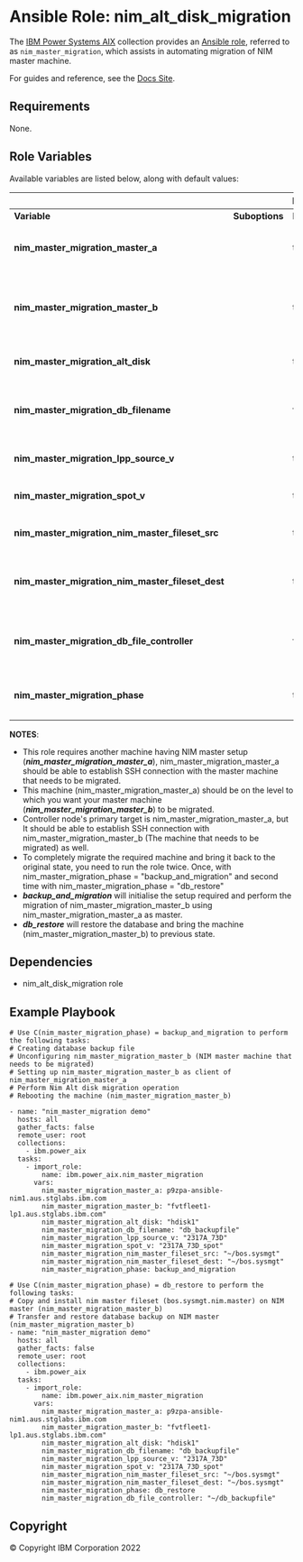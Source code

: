 # Ansible Role: nim_alt_disk_migration
The [IBM Power Systems AIX](../../README.md) collection provides an 
[Ansible role](https://docs.ansible.com/ansible/latest/user_guide/playbooks_reuse_roles.html), 
referred to as `nim_master_migration`, which assists in automating migration of NIM master machine.

For guides and reference, see the [Docs Site](https://ibm.github.io/ansible-power-aix/roles.html).

## Requirements

None.

## Role Variables


Available variables are listed below, along with default values:

<table>
    <thead>
        <tr>
            <th colspan="6"> Role Variables </th>
        </tr>
    </thead>
    <tbody>
        <tr>
            <td><b> Variable </b></td>
            <td><b> Suboptions </b></td>
            <td><b> Required </b></td>
            <td><b> Default </b></td>
            <td><b> Choices </b></td>
            <td><b> Comments </b></td>
        </tr>
        <tr>
            <td><b> nim_master_migration_master_a </b></td>
            <td>  </td>
            <td> true </td>
            <td>  </td>
            <td>  </td>
            <td> 
                NIM Master that will be used in migrating the required Master machine. Controller node would be connected to this node.
            </td>
        </tr>
        <tr>
            <td><b> nim_master_migration_master_b </b></td>
            <td>  </td>
            <td> true </td>
            <td>  </td>
            <td>  </td>
            <td>
                Specifies the NIM Master machine that is supposed to be migrated using
                another NIM Master (nim_master_migration_master_a) as its master.
            </td>
        </tr>
        <tr>
            <td><b> nim_master_migration_alt_disk </b></td>
            <td>  </td>
            <td> true </td>
            <td>  </td>
            <td>  </td>
            <td> 
                Specifies the alternate disk on which NIM Alt Disk Migration will take place.
            </td>
        </tr>
        <tr>
            <td><b> nim_master_migration_db_filename </b></td>
            <td>  </td>
            <td> false </td>
            <td>  </td>
            <td>  </td>
            <td> 
                Specifies the filename, where the database backup will be created on nim_master_migration_master_b machine.
            </td>
        </tr>
        <tr>
            <td><b> nim_master_migration_lpp_source_v </b></td>
            <td>  </td>
            <td> true </td>
            <td>  </td>
            <td>  </td>
            <td> 
                Specifies a NIM object name associated to a LPP resource for the desired level of migration.
            </td>
        </tr>
        <tr>
            <td><b> nim_master_migration_spot_v </b></td>
            <td>  </td>
            <td> true </td>
            <td>  </td>
            <td>  </td>
            <td> 
                Specifies a NIM object name associated to a spot resource for the desired level of migration.
            </td>
        </tr>
        <tr>
            <td><b> nim_master_migration_nim_master_fileset_src </b></td>
            <td>  </td>
            <td> true </td>
            <td>  </td>
            <td>  </td>
            <td> 
                Specifies the location and filename, where the NIM master fileset (nos.sysmgt) is located.
            </td>
        </tr>
        <tr>
            <td><b> nim_master_migration_nim_master_fileset_dest </b></td>
            <td>  </td>
            <td> true </td>
            <td>  </td>
            <td>  </td>
            <td> 
                Specifies the location wher NIM master fileset will be copied to/located on the NIM master mahine (nim_master_migration_master_b)
            </td>
        </tr>
        <tr>
            <td><b> nim_master_migration_db_file_controller </b></td>
            <td>  </td>
            <td> false </td>
            <td>  </td>
            <td>  </td>
            <td> 
                Specifies the location where the database backup file will be copied to from the NIM master machine (nim_master_migration_master_b)
            </td>
        </tr>
        <tr>
            <td><b> nim_master_migration_phase </b></td>
            <td>  </td>
            <td> true </td>
            <td>  </td>
            <td> backup_and_migration, db_restore </td>
            <td> 
                Specifies the phase of operations that need to be performed so as to accomplish the broader task of Migrating NIM Master machine.
            </td>
        </tr>
    </tbody>
</table>

**NOTES**: 
- This role requires another machine having NIM master setup (***nim_master_migration_master_a***), nim_master_migration_master_a should be able to establish SSH connection with the master machine that needs to be migrated.
- This machine (nim_master_migration_master_a) should be on the level to which you want your master machine (***nim_master_migration_master_b***) to be migrated.
- Controller node's primary target is nim_master_migration_master_a, but It should be able to establish SSH connection with nim_master_migration_master_b (The machine that needs to be migrated) as well.
- To completely migrate the required machine and bring it back to the original state, you need to run the role twice. Once, with nim_master_migration_phase = "backup_and_migration" and second time with nim_master_migration_phase = "db_restore"
- ***backup_and_migration*** will initialise the setup required and perform the migration of nim_master_migration_master_b using nim_master_migration_master_a as master.
- ***db_restore*** will restore the database and bring the machine (nim_master_migration_master_b) to previous state.

## Dependencies

- nim_alt_disk_migration role

## Example Playbook

```
# Use C(nim_master_migration_phase) = backup_and_migration to perform the following tasks:
# Creating database backup file
# Unconfiguring nim_master_migration_master_b (NIM master machine that needs to be migrated)
# Setting up nim_master_migration_master_b as client of nim_master_migration_master_a
# Perform Nim Alt disk migration operation
# Rebooting the machine (nim_master_migration_master_b)

- name: "nim_master_migration demo"
  hosts: all
  gather_facts: false
  remote_user: root
  collections:
    - ibm.power_aix
  tasks:
    - import_role:
        name: ibm.power_aix.nim_master_migration
      vars:
        nim_master_migration_master_a: p9zpa-ansible-nim1.aus.stglabs.ibm.com
        nim_master_migration_master_b: "fvtfleet1-lp1.aus.stglabs.ibm.com"
        nim_master_migration_alt_disk: "hdisk1"
        nim_master_migration_db_filename: "db_backupfile"
        nim_master_migration_lpp_source_v: "2317A_73D"
        nim_master_migration_spot_v: "2317A_73D_spot"
        nim_master_migration_nim_master_fileset_src: "~/bos.sysmgt"
        nim_master_migration_nim_master_fileset_dest: "~/bos.sysmgt"
        nim_master_migration_phase: backup_and_migration
```

```
# Use C(nim_master_migration_phase) = db_restore to perform the following tasks:
# Copy and install nim master fileset (bos.sysmgt.nim.master) on NIM master (nim_master_migration_master_b)
# Transfer and restore database backup on NIM master (nim_master_migration_master_b)
- name: "nim_master_migration demo"
  hosts: all
  gather_facts: false
  remote_user: root
  collections:
    - ibm.power_aix
  tasks:
    - import_role:
        name: ibm.power_aix.nim_master_migration
      vars:
        nim_master_migration_master_a: p9zpa-ansible-nim1.aus.stglabs.ibm.com
        nim_master_migration_master_b: "fvtfleet1-lp1.aus.stglabs.ibm.com"
        nim_master_migration_alt_disk: "hdisk1"
        nim_master_migration_db_filename: "db_backupfile"
        nim_master_migration_lpp_source_v: "2317A_73D"
        nim_master_migration_spot_v: "2317A_73D_spot"
        nim_master_migration_nim_master_fileset_src: "~/bos.sysmgt"
        nim_master_migration_nim_master_fileset_dest: "~/bos.sysmgt"
        nim_master_migration_phase: db_restore
        nim_master_migration_db_file_controller: "~/db_backupfile"
```
## Copyright
© Copyright IBM Corporation 2022

